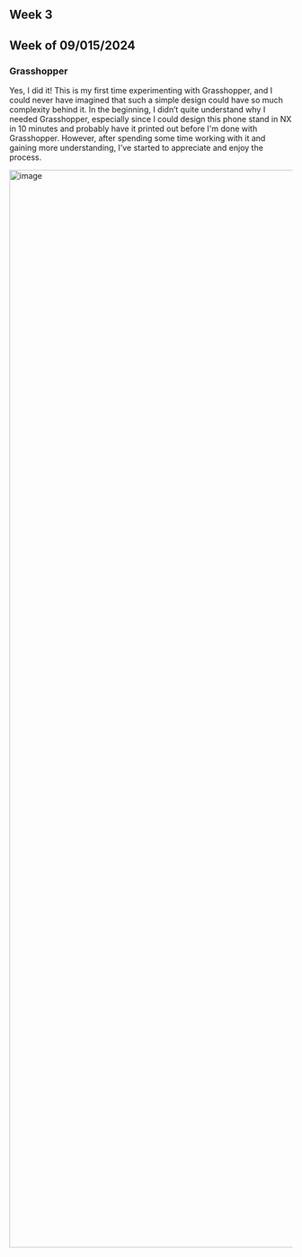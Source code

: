 ## Week 3
## Week of 09/015/2024

### Grasshopper 
Yes, I did it! This is my first time experimenting with Grasshopper, and I could never have imagined that such a simple design could have so much complexity behind it. In the beginning, I didn’t quite understand why I needed Grasshopper, especially since I could design this phone stand in NX in 10 minutes and probably have it printed out before I'm done with Grasshopper. However, after spending some time working with it and gaining more understanding, I’ve started to appreciate and enjoy the process.

<img width="1919" alt="image" src="https://github.com/user-attachments/assets/9ccede1f-976b-4b8c-b7ce-1ce6290d244b">

